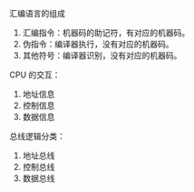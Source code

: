 汇编语言的组成

1. 汇编指令：机器码的助记符，有对应的机器码。
2. 伪指令：编译器执行，没有对应的机器码。
3. 其他符号：编译器识别，没有对应的机器码。

CPU 的交互：

1. 地址信息
2. 控制信息
3. 数据信息

总线逻辑分类：

1. 地址总线
2. 控制总线
3. 数据总线





